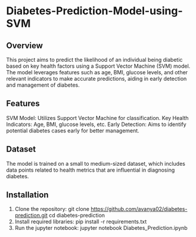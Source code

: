 # Diabetes-Prediction-Model-using-SVM
## Overview
This project aims to predict the likelihood of an individual being diabetic based on key health factors using a Support Vector Machine (SVM) model. The model leverages features such as age, BMI, glucose levels, and other relevant indicators to make accurate predictions, aiding in early detection and management of diabetes.

## Features
SVM Model: Utilizes Support Vector Machine for classification.
Key Health Indicators: Age, BMI, glucose levels, etc.
Early Detection: Aims to identify potential diabetes cases early for better management.

## Dataset
The model is trained on a small to medium-sized dataset, which includes data points related to health metrics that are influential in diagnosing diabetes.

## Installation
1. Clone the repository: git clone https://github.com/avanya02/diabetes-prediction.git
cd diabetes-prediction
2. Install required libraries: pip install -r requirements.txt
3. Run the jupyter notebook: jupyter notebook Diabetes_Prediction.ipynb
